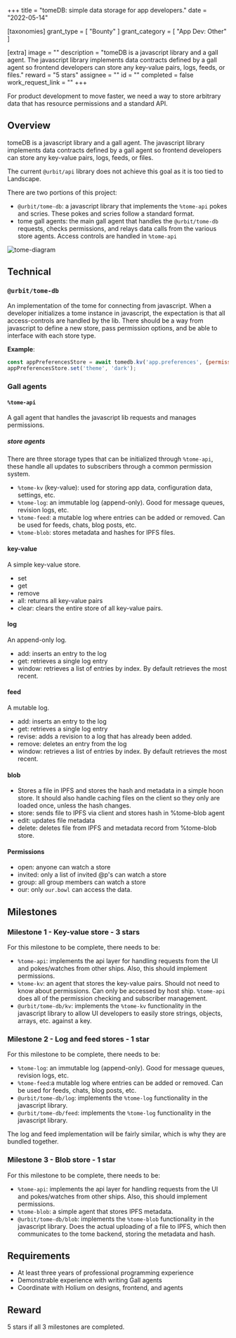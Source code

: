 +++
title = "tomeDB: simple data storage for app developers."
date = "2022-05-14"

[taxonomies]
grant_type = [ "Bounty" ]
grant_category = [ "App Dev: Other" ]

[extra]
image = ""
description = "tomeDB is a javascript library and a gall agent. The javascript library implements data contracts defined by a gall agent so frontend developers can store any key-value pairs, logs, feeds, or files."
reward = "5 stars"
assignee = ""
id = ""
completed = false
work_request_link = ""
+++

For product development to move faster, we need a way to store arbitrary data that has resource permissions and a standard API.

## Overview
tomeDB is a javascript library and a gall agent. The javascript library implements data contracts defined by a gall agent so frontend developers can store any key-value pairs, logs, feeds, or files.

The current `@urbit/api` library does not achieve this goal as it is too tied to Landscape.

There are two portions of this project:
- `@urbit/tome-db`: a javascript library that implements the `%tome-api` pokes and scries. These pokes and scries follow a standard format.
- tome gall agents: the main gall agent that handles the `@urbit/tome-db` requests, checks permissions, and relays data calls from the various store agents. Access controls are handled in `%tome-api`

![tome-diagram](https://lomder-librun.sfo3.digitaloceanspaces.com/tome.png)

## Technical

### `@urbit/tome-db`
An implementation of the tome for connecting from javascript. When a developer initializes a tome instance in javascript, the expectation is that all access-controls are handled by the lib. There should be a way from javascript to define a new store, pass permission options, and be able to interface with each store type.

**Example**: 

```javascript
const appPreferencesStore = await tomedb.kv('app.preferences', {permission: 'our'});
appPreferencesStore.set('theme', 'dark');
```

### Gall agents

#### `%tome-api`
A gall agent that handles the javascript lib requests and manages permissions.

##### store agents
There are three storage types that can be initialized through `%tome-api`, these handle all updates to subscribers through a common permission system. 

- `%tome-kv` (key-value): used for storing app data, configuration data, settings, etc.
- `%tome-log`: an immutable log (append-only). Good for message queues, revision logs, etc. 
- `%tome-feed`: a mutable log where entries can be added or removed. Can be used for feeds, chats, blog posts, etc. 
- `%tome-blob`: stores metadata and hashes for IPFS files. 

#### key-value
A simple key-value store.
- set
- get
- remove
- all: returns all key-value pairs
- clear: clears the entire store of all key-value pairs.

#### log 
An append-only log.
- add: inserts an entry to the log
- get: retrieves a single log entry 
- window: retrieves a list of entries by index. By default retrieves the most recent.

#### feed 
A mutable log.
- add: inserts an entry to the log
- get: retrieves a single log entry 
- revise: adds a revision to a log that has already been added.
- remove: deletes an entry from the log
- window: retrieves a list of entries by index. By default retrieves the most recent.

#### blob 
- Stores a file in IPFS and stores the hash and metadata in a simple hoon store. It should also handle caching files on the client so they only are loaded once, unless the hash changes.
- store: sends file to IPFS via client and stores hash in %tome-blob agent
- edit: updates file metadata
- delete: deletes file from IPFS and metadata record from %tome-blob store.

#### Permissions
- open: anyone can watch a store
- invited: only a list of invited @p's can watch a store
- group: all group members can watch a store
- our: only `our.bowl` can access the data.

## Milestones

### Milestone 1 - Key-value store - 3 stars

For this milestone to be complete, there needs to be:
- `%tome-api`: implements the api layer for handling requests from the UI and pokes/watches from other ships. Also, this should implement permissions.
- `%tome-kv`: an agent that stores the key-value pairs. Should not need to know about permissions. Can only be accessed by host ship. `%tome-api` does all of the permission checking and subscriber management.
- `@urbit/tome-db/kv`: implements the `%tome-kv` functionality in the javascript library to allow UI developers to easily store strings, objects, arrays, etc. against a key.

### Milestone 2 - Log and feed stores - 1 star

For this milestone to be complete, there needs to be:
- `%tome-log`: an immutable log (append-only). Good for message queues, revision logs, etc. 
- `%tome-feed`:a mutable log where entries can be added or removed. Can be used for feeds, chats, blog posts, etc. 
- `@urbit/tome-db/log`: implements the `%tome-log` functionality in the javascript library.
- `@urbit/tome-db/feed`: implements the `%tome-log` functionality in the javascript library.

The log and feed implementation will be fairly similar, which is why they are bundled together.

### Milestone 3 - Blob store - 1 star

For this milestone to be complete, there needs to be:
- `%tome-api`: implements the api layer for handling requests from the UI and pokes/watches from other ships. Also, this should implement permissions.
- `%tome-blob`: a simple agent that stores IPFS metadata. 
- `@urbit/tome-db/blob`: implements the `%tome-blob` functionality in the javascript library. Does the actual uploading of a file to IPFS, which then communicates to the tome backend, storing the metadata and hash.

## Requirements
- At least three years of professional programming experience
- Demonstrable experience with writing Gall agents
- Coordinate with Holium on designs, frontend, and agents

## Reward
5 stars if all 3 milestones are completed.
